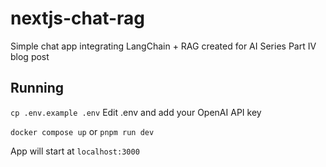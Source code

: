 # nextjs-chat-rag

Simple chat app integrating LangChain + RAG created for AI Series Part IV blog post

## Running

`cp .env.example .env`
Edit .env and add your OpenAI API key

`docker compose up` or `pnpm run dev`

App will start at `localhost:3000`

